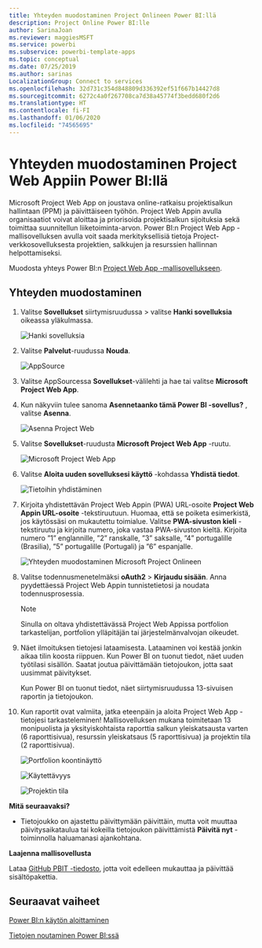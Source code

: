```yaml
---
title: Yhteyden muodostaminen Project Onlineen Power BI:llä
description: Project Online Power BI:lle
author: SarinaJoan
ms.reviewer: maggiesMSFT
ms.service: powerbi
ms.subservice: powerbi-template-apps
ms.topic: conceptual
ms.date: 07/25/2019
ms.author: sarinas
LocalizationGroup: Connect to services
ms.openlocfilehash: 32d731c354d848809d336392ef51f667b14427d8
ms.sourcegitcommit: 6272c4a0f267708ca7d38a45774f3bedd680f2d6
ms.translationtype: HT
ms.contentlocale: fi-FI
ms.lasthandoff: 01/06/2020
ms.locfileid: "74565695"
---
```

# <a name="connect-to-project-web-app-with-power-bi"></a>Yhteyden muodostaminen Project Web Appiin Power BI:llä
Microsoft Project Web App on joustava online-ratkaisu projektisalkun hallintaan (PPM) ja päivittäiseen työhön. Project Web Appin avulla organisaatiot voivat aloittaa ja priorisoida projektisalkun sijoituksia sekä toimittaa suunnitellun liiketoiminta-arvon. Power BI:n Project Web App -mallisovelluksen avulla voit saada merkityksellisiä tietoja Project-verkkosovelluksesta projektien, salkkujen ja resurssien hallinnan helpottamiseksi.

Muodosta yhteys Power BI:n [Project Web App -mallisovellukseen](https://appsource.microsoft.com/product/power-bi/pbi_msprojectonline.pbi-microsoftprojectwebapp).

## <a name="how-to-connect"></a>Yhteyden muodostaminen

1. Valitse **Sovellukset** siirtymisruudussa > valitse **Hanki sovelluksia** oikeassa yläkulmassa.

    ![Hanki sovelluksia](media/service-connect-to-project-online/GetApps.png)

2. Valitse **Palvelut**-ruudussa **Nouda**.
   
   ![AppSource](media/service-connect-to-project-online/AppSource.png)
3. Valitse AppSourcessa **Sovellukset**-välilehti ja hae tai valitse **Microsoft Project Web App**.
   
4. Kun näkyviin tulee sanoma **Asennetaanko tämä Power BI -sovellus?** , valitse **Asenna**. 

   ![Asenna Project Web](media/service-connect-to-project-online/ProjectTile.png)
5. Valitse **Sovellukset**-ruudusta **Microsoft Project Web App** -ruutu. 
   
   ![Microsoft Project Web App](media/service-connect-to-project-online/getstarted.png)
6. Valitse **Aloita uuden sovelluksesi käyttö** -kohdassa **Yhdistä tiedot**.
   
   ![Tietoihin yhdistäminen](media/service-connect-to-project-online/mproject.png)
7. Kirjoita yhdistettävän Project Web Appin (PWA) URL-osoite **Project Web Appin URL-osoite** -tekstiruutuun.  Huomaa, että se poiketa esimerkistä, jos käytössäsi on mukautettu toimialue. Valitse **PWA-sivuston kieli** -tekstiruutu ja kirjoita numero, joka vastaa PWA-sivuston kieltä. Kirjoita numero ”1” englannille, ”2” ranskalle, ”3” saksalle, ”4” portugalille (Brasilia), ”5” portugalille (Portugali) ja ”6” espanjalle. 
   
   ![Yhteyden muodostaminen Microsoft Project Onlineen](media/service-connect-to-project-online/params.png)
8. Valitse todennusmenetelmäksi **oAuth2** \> **Kirjaudu sisään**. Anna pyydettäessä Project Web Appin tunnistetietosi ja noudata todennusprosessia.

    > [!NOTE]
    > Sinulla on oltava yhdistettävässä Project Web Appissa portfolion tarkastelijan, portfolion ylläpitäjän tai järjestelmänvalvojan oikeudet.

9. Näet ilmoituksen tietojesi lataamisesta. Lataaminen voi kestää jonkin aikaa tilin koosta riippuen. Kun Power BI on tuonut tiedot, näet uuden työtilasi sisällön. Saatat joutua päivittämään tietojoukon, jotta saat uusimmat päivitykset. 

    Kun Power BI on tuonut tiedot, näet siirtymisruudussa 13-sivuisen raportin ja tietojoukon. 

10. Kun raportit ovat valmiita, jatka eteenpäin ja aloita Project Web App -tietojesi tarkasteleminen! Mallisovelluksen mukana toimitetaan 13 monipuolista ja yksityiskohtaista raporttia salkun yleiskatsausta varten (6 raporttisivua), resurssin yleiskatsaus (5 raporttisivua) ja projektin tila (2 raporttisivua). 

    ![Portfolion koontinäyttö](media/service-connect-to-project-online/report1.png)
   
    ![Käytettävyys](media/service-connect-to-project-online/report3.png)
   
    ![Projektin tila](media/service-connect-to-project-online/report2.png)

**Mitä seuraavaksi?**

* Tietojoukko on ajastettu päivittymään päivittäin, mutta voit muuttaa päivitysaikataulua tai kokeilla tietojoukon päivittämistä **Päivitä nyt** -toiminnolla haluamanasi ajankohtana.

**Laajenna mallisovellusta**

Lataa [GitHub PBIT -tiedosto](https://github.com/OfficeDev/Project-Power-BI-Content-Packs), jotta voit edelleen mukauttaa ja päivittää sisältöpakettia.

## <a name="next-steps"></a>Seuraavat vaiheet
[Power BI:n käytön aloittaminen](service-get-started.md)

[Tietojen noutaminen Power BI:ssä](service-get-data.md)

